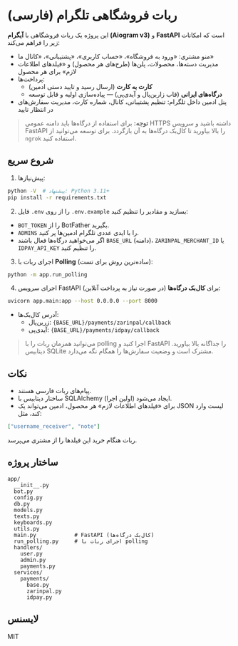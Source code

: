 # ربات فروشگاهی تلگرام (فارسی)

این پروژه یک ربات فروشگاهی با **آیگرام (Aiogram v3)** و **FastAPI** است که امکانات زیر را فراهم می‌کند:

- منو مشتری: «ورود به فروشگاه»، «حساب کاربری»، «پشتیبانی»، «کانال ما»
- مدیریت دسته‌ها، محصولات، پلن‌ها (طرح‌های هر محصول) و «فیلدهای اطلاعات لازم» برای هر محصول
- پرداخت‌ها:
  - **کارت به کارت** (ارسال رسید و تایید دستی ادمین)
  - **درگاه‌های ایرانی** (قاب زارین‌پال و آیدی‌پی) — پیاده‌سازی اولیه و قابل توسعه
- پنل ادمین داخل تلگرام: تنظیم پشتیبانی، کانال، شماره کارت، مدیریت سفارش‌های در انتظار تایید

> **توجه:** برای استفاده از درگاه‌ها باید دامنه عمومی HTTPS داشته باشید و سرویس FastAPI را بالا بیاورید تا کال‌بک درگاه‌ها به آن بازگردد. برای توسعه می‌توانید از `ngrok` استفاده کنید.

## شروع سریع

1) پیش‌نیازها:
```bash
python -V  # پیشنهاد: Python 3.11+
pip install -r requirements.txt
```

2) فایل `.env` را از روی `.env.example` بسازید و مقادیر را تنظیم کنید:
- `BOT_TOKEN` را از BotFather بگیرید.
- `ADMINS` را با ایدی عددی تلگرام ادمین‌ها پر کنید.
- اگر می‌خواهید درگاه‌ها فعال باشند `BASE_URL` (دامنه)، `ZARINPAL_MERCHANT_ID` یا `IDPAY_API_KEY` را تنظیم کنید.

3) اجرای ربات با **Polling** (ساده‌ترین روش برای تست):
```bash
python -m app.run_polling
```

4) اجرای سرویس FastAPI برای **کال‌بک درگاه‌ها** (در صورت نیاز به پرداخت آنلاین):
```bash
uvicorn app.main:app --host 0.0.0.0 --port 8000
```
- آدرس کال‌بک‌ها:
  - زرین‌پال: `{BASE_URL}/payments/zarinpal/callback`
  - آیدی‌پی: `{BASE_URL}/payments/idpay/callback`

> می‌توانید همزمان ربات را با polling اجرا کنید و FastAPI را جداگانه بالا بیاورید.
> دیتابیس SQLite مشترک است و وضعیت سفارش‌ها را همگام نگه می‌دارد.

## نکات
- پیام‌های ربات فارسی هستند.
- ساختار دیتابیس با SQLAlchemy ایجاد می‌شود (اولین اجرا).
- برای «فیلدهای اطلاعات لازم» هر محصول، ادمین می‌تواند یک JSON لیست وارد کند، مثل:
```json
["username_receiver", "note"]
```
ربات هنگام خرید این فیلدها را از مشتری می‌پرسد.

## ساختار پروژه

```
app/
  __init__.py
  bot.py
  config.py
  db.py
  models.py
  texts.py
  keyboards.py
  utils.py
  main.py            # FastAPI (کال‌بک درگاه‌ها)
  run_polling.py     # اجرای ربات با polling
  handlers/
    user.py
    admin.py
    payments.py
  services/
    payments/
      base.py
      zarinpal.py
      idpay.py
```

## لایسنس
MIT
